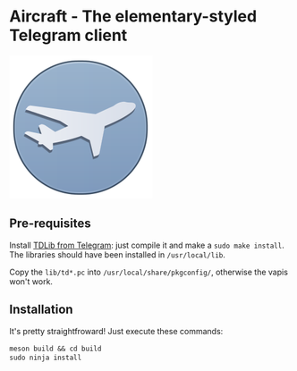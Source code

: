 # Aircraft - The elementary-styled Telegram client

![logo](https://raw.githubusercontent.com/Suzamax/Aircraft/master/data/icons/com.github.suzamax.Aircraft.svg)
## Pre-requisites

Install [TDLib from Telegram](https://github.com/tdlib/td/): just compile it and make a `sudo make install`. The
libraries should have been installed in `/usr/local/lib`.

Copy the `lib/td*.pc` into `/usr/local/share/pkgconfig/`, otherwise the vapis won't work.


## Installation

It's pretty straightfroward! Just execute these commands:

```
meson build && cd build
sudo ninja install
```


